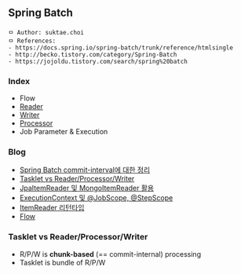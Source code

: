 ## Spring Batch

```
ㅁ Author: suktae.choi
ㅁ References:
- https://docs.spring.io/spring-batch/trunk/reference/htmlsingle
- http://becko.tistory.com/category/Spring-Batch
- https://jojoldu.tistory.com/search/spring%20batch
```

### Index
- Flow
- [Reader](reader)
- [Writer](writer)
- [Processor](processor)
- Job Parameter & Execution

### Blog
- [Spring Batch commit-interval에 대한 정리](http://sheerheart.tistory.com/entry/Spring-Batch-commitinterval%EC%97%90-%EB%8C%80%ED%95%9C-%EC%A0%95%EB%A6%AC)
- [Tasklet vs Reader/Processor/Writer](http://www.baeldung.com/spring-batch-tasklet-chunk)
- [JpaItemReader 및 MongoItemReader 활용](http://devjms.tistory.com/72)
- [ExecutionContext 및 @JobScope, @StepScope](https://jojoldu.tistory.com/330)
- [ItemReader 리턴타입](https://jojoldu.tistory.com/132)
- [Flow](https://jojoldu.tistory.com/328)

### Tasklet vs Reader/Processor/Writer

- R/P/W is **chunk-based** (== commit-internal) processing
- Tasklet is bundle of R/P/W